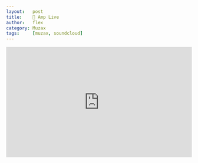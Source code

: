 ```yaml
---
layout:   post
title:    🎵 Amp Live
author:   flex
category: Muzax
tags:     [muzax, soundcloud]
---
```


<iframe width="100%" height="300" scrolling="no" frameborder="no" allow="autoplay" class="shadow" src="https://w.soundcloud.com/player/?url=https%3A//api.soundcloud.com/tracks/16826893&color=%23ff5500&auto_play=false&hide_related=false&show_comments=true&show_user=true&show_reposts=false&show_teaser=true&visual=true"></iframe>